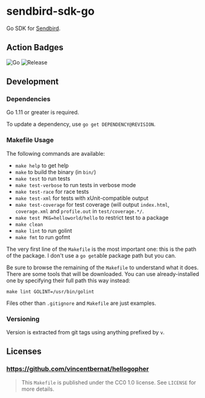 # sendbird-sdk-go

Go SDK for [Sendbird](https://sendbird.com/).

## Action Badges

![Go](https://github.com/HariSeldonII/dors/workflows/Go/badge.svg)
![Release](https://github.com/HariSeldonII/dors/workflows/Release/badge.svg)

## Development

### Dependencies

Go 1.11 or greater is required.

To update a dependency, use `go get DEPENDENCY@REVISION`.

### Makefile Usage

The following commands are available:

 - `make help` to get help
 - `make` to build the binary (in `bin/`)
 - `make test` to run tests
 - `make test-verbose` to run tests in verbose mode
 - `make test-race` for race tests
 - `make test-xml` for tests with xUnit-compatible output
 - `make test-coverage` for test coverage (will output `index.html`,
   `coverage.xml` and `profile.out` in `test/coverage.*/`.
 - `make test PKG=helloworld/hello` to restrict test to a package
 - `make clean`
 - `make lint` to run golint
 - `make fmt` to run gofmt

The very first line of the `Makefile` is the most important one: this
is the path of the package. I don't use a `go get`able package path
but you can.

Be sure to browse the remaining of the `Makefile` to understand what
it does. There are some tools that will be downloaded. You can use
already-installed one by specifying their full path this way instead:

    make lint GOLINT=/usr/bin/golint

Files other than `.gitignore` and `Makefile` are just examples.

### Versioning

Version is extracted from git tags using anything prefixed by `v`.

## Licenses

### https://github.com/vincentbernat/hellogopher

> This `Makefile` is published under the CC0 1.0 license. See `LICENSE`
> for more details.
